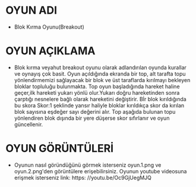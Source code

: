 # OYUN ADI
- Blok Kırma Oyunu(Breakout)
# OYUN AÇIKLAMA
- Blok kırma veyahut breakout oyunu olarak adlandırılan oyunda kurallar ve oynayış çok basit.
Oyun açıldığında ekranda bir top, alt tarafta topu yönlendirmemizi sağlayacak bir blok ve üst taraflarda kırılmayı bekleyen bloklar topluluğu bulunmakta.
Top oyun başladığında hareket haline geçer,ilk hareketi yukarı yönlü olur.Yukarı doğru hareketinden sonra çarptığı nesnelere bağlı olarak hareketini değiştirir.
Bİr blok kırıldığında bu skora Skor:1 şeklinde yansır haliyle bloklar kırıldıkça skor da kırılan blok sayısına eşdeğer sayı değerini alır. Top aşağıda bulunan topu yönlendiren blok dışında bir yere düşerse skor sıfırlanır ve oyun güncellenir.
# OYUN GÖRÜNTÜLERİ
- Oyunun nasıl göründüğünü görmek isterseniz oyun.1.png ve oyun.2.png'den görüntülere erişebilirsiniz.
Oyunun youtube videosuna erişmek isterseniz link: https: //youtu.be/Oc9GjUegMJQ 
